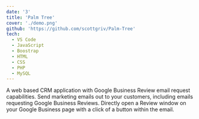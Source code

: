 ```yaml
---
date: '3'
title: 'Palm Tree'
cover: './demo.png'
github: 'https://github.com/scottgriv/Palm-Tree'
tech:
  - VS Code
  - JavaScript
  - Boostrap
  - HTML
  - CSS
  - PHP
  - MySQL
---
```


A web based CRM application with Google Business Review email request capabilities. Send marketing emails out to your customers, including emails requesting Google Business Reviews. Directly open a Review window on your Google Business page with a click of a button within the email.
